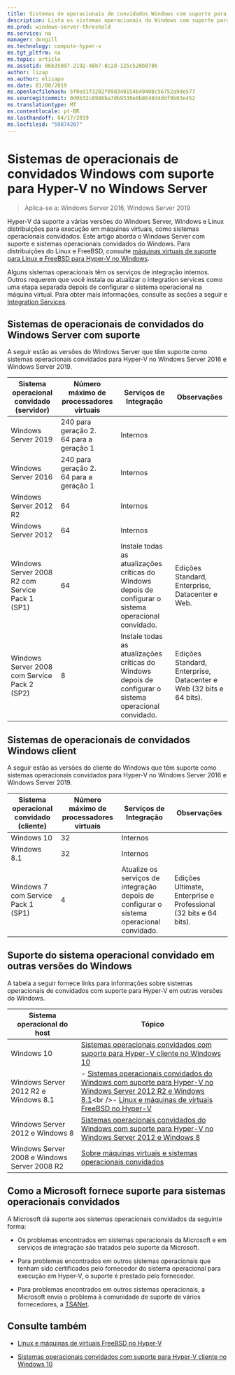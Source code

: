 ```yaml
---
title: Sistemas de operacionais de convidados Windows com suporte para Hyper-V no Windows Server
description: Lista os sistemas operacionais do Windows com suporte para uso como um convidado em uma máquina virtual. Fornece também links para artigos semelhantes para versões anteriores do Hyper-V.
ms.prod: windows-server-threshold
ms.service: na
manager: dongill
ms.technology: compute-hyper-v
ms.tgt_pltfrm: na
ms.topic: article
ms.assetid: 06b35897-2192-48b7-8c2d-125c520b0786
author: lizap
ms.author: elizapo
ms.date: 01/08/2019
ms.openlocfilehash: 5f0e91f3202f09d340154b49408c56752a9de577
ms.sourcegitcommit: 0d0b32c8986ba7db9536e0b8648d4ddf9b03e452
ms.translationtype: MT
ms.contentlocale: pt-BR
ms.lasthandoff: 04/17/2019
ms.locfileid: "59874207"
---
```

# <a name="supported-windows-guest-operating-systems-for-hyper-v-on-windows-server"></a>Sistemas de operacionais de convidados Windows com suporte para Hyper-V no Windows Server

>Aplica-se a: Windows Server 2016, Windows Server 2019

Hyper-V dá suporte a várias versões do Windows Server, Windows e Linux distribuições para execução em máquinas virtuais, como sistemas operacionais convidados. Este artigo aborda o Windows Server com suporte e sistemas operacionais convidados do Windows. Para distribuições do Linux e FreeBSD, consulte [máquinas virtuais de suporte para Linux e FreeBSD para Hyper-V no Windows](Supported-Linux-and-FreeBSD-virtual-machines-for-Hyper-V-on-Windows.md).  
    
Alguns sistemas operacionais têm os serviços de integração internos. Outros requerem que você instala ou atualizar o integration services como uma etapa separada depois de configurar o sistema operacional na máquina virtual. Para obter mais informações, consulte as seções a seguir e [Integration Services](https://docs.microsoft.com/virtualization/hyper-v-on-windows/reference/integration-services).  
  
## <a name="supported-windows-server-guest-operating-systems"></a>Sistemas de operacionais de convidados do Windows Server com suporte  

A seguir estão as versões do Windows Server que têm suporte como sistemas operacionais convidados para Hyper-V no Windows Server 2016 e Windows Server 2019. 
  
|Sistema operacional convidado (servidor)|Número máximo de processadores virtuais|Serviços de Integração|Observações|  
|-------------------------------------|----------------------------------------|------------------------|---------|  
|Windows Server 2019 |240 para geração 2.<br>64 para a geração 1|Internos|| 
|Windows Server 2016 |240 para geração 2.<br>64 para a geração 1|Internos|| 
|Windows Server 2012 R2 |64|Internos||  
|Windows Server 2012 |64|Internos||  
|Windows Server 2008 R2 com Service Pack 1 (SP1)|64|Instale todas as atualizações críticas do Windows depois de configurar o sistema operacional convidado.|Edições Standard, Enterprise, Datacenter e Web.|
|Windows Server 2008 com Service Pack 2 (SP2)|8|Instale todas as atualizações críticas do Windows depois de configurar o sistema operacional convidado.|Edições Standard, Enterprise, Datacenter e Web (32 bits e 64 bits).|  
  
## <a name="supported-windows-client-guest-operating-systems"></a>Sistemas de operacionais de convidados Windows client  

A seguir estão as versões do cliente do Windows que têm suporte como sistemas operacionais convidados para Hyper-V no Windows Server 2016 e Windows Server 2019.
  
|Sistema operacional convidado (cliente)|Número máximo de processadores virtuais|Serviços de Integração|Observações|  
|-------------------------------------|----------------------------------------|------------------------|---------|  
|Windows 10|32|Internos||  
|Windows 8.1|32|Internos||  
|Windows 7 com Service Pack 1 (SP1)|4|Atualize os serviços de integração depois de configurar o sistema operacional convidado.|Edições Ultimate, Enterprise e Professional (32 bits e 64 bits).|  
  
## <a name="guest-operating-system-support-on-other-versions-of-windows"></a>Suporte do sistema operacional convidado em outras versões do Windows  

A tabela a seguir fornece links para informações sobre sistemas operacionais de convidados com suporte para Hyper-V em outras versões do Windows.  
  
|Sistema operacional do host|Tópico|  
|-------------------------|---------|  
|Windows 10|[Sistemas operacionais convidados com suporte para Hyper-V cliente no Windows 10](https://docs.microsoft.com/virtualization/hyper-v-on-windows/about/supported-guest-os)|  
|Windows Server 2012 R2 e Windows 8.1|-   [Sistemas operacionais convidados do Windows com suporte para Hyper-V no Windows Server 2012 R2 e Windows 8.1](https://docs.microsoft.com/previous-versions/windows/it-pro/windows-server-2012-R2-and-2012/dn792027(v=ws.11))<br />-   [Linux e máquinas de virtuais FreeBSD no Hyper-V](Supported-Linux-and-FreeBSD-virtual-machines-for-Hyper-V-on-Windows.md)|  
|Windows Server 2012 e Windows 8|[Sistemas operacionais convidados do Windows com suporte para Hyper-V no Windows Server 2012 e Windows 8](https://docs.microsoft.com/previous-versions/windows/it-pro/windows-server-2012-R2-and-2012/dn792028(v=ws.11))|  
|Windows Server 2008 e Windows Server 2008 R2|[Sobre máquinas virtuais e sistemas operacionais convidados](https://docs.microsoft.com/previous-versions/windows/it-pro/windows-server-2008-R2-and-2008/cc794868(v=ws.10))|  
  
## <a name="how-microsoft-provides-support-for-guest-operating-systems"></a>Como a Microsoft fornece suporte para sistemas operacionais convidados  

A Microsoft dá suporte aos sistemas operacionais convidados da seguinte forma:  
  
-   Os problemas encontrados em sistemas operacionais da Microsoft e em serviços de integração são tratados pelo suporte da Microsoft.  
  
-   Para problemas encontrados em outros sistemas operacionais que tenham sido certificados pelo fornecedor do sistema operacional para execução em Hyper-V, o suporte é prestado pelo fornecedor.  
  
-   Para problemas encontrados em outros sistemas operacionais, a Microsoft envia o problema à comunidade de suporte de vários fornecedores, a [TSANet](https://www.tsanet.org/).  
  
## <a name="see-also"></a>Consulte também  
  
-   [Linux e máquinas de virtuais FreeBSD no Hyper-V](Supported-Linux-and-FreeBSD-virtual-machines-for-Hyper-V-on-Windows.md)  
  
-   [Sistemas operacionais convidados com suporte para Hyper-V cliente no Windows 10](https://docs.microsoft.com/virtualization/hyper-v-on-windows/about/supported-guest-os)  
  



